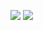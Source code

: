 ![](https://wakatime.com/share/@boolmano/68ed524b-f73e-43c9-9772-1c0e1ff808f3.svg)
![](https://www.codewars.com/users/BoolmanO/badges/large)

